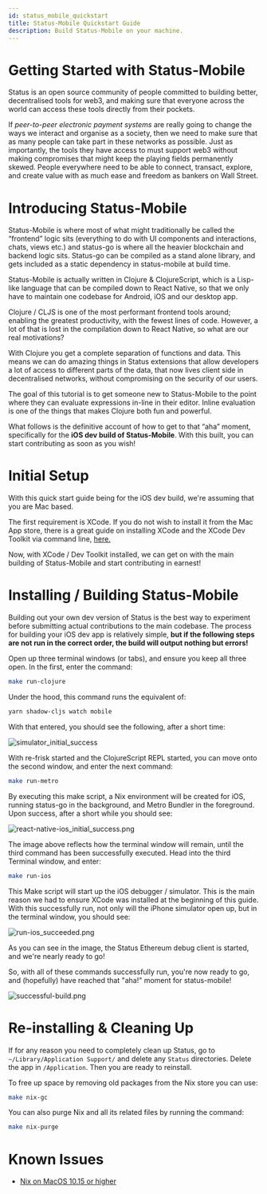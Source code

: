 ```yaml
---
id: status_mobile_quickstart
title: Status-Mobile Quickstart Guide
description: Build Status-Mobile on your machine.
---
```


Getting Started with Status-Mobile
==================================

Status is an open source community of people committed to building better, decentralised tools for web3, and making sure that everyone across the world can access these tools directly from their pockets.

If *peer-to-peer electronic payment systems* are really going to change the ways we interact and organise as a society, then we need to make sure that as many people can take part in these networks as possible. Just as importantly, the tools they have  access to must support web3 without making compromises that might keep the playing fields permanently skewed.  People everywhere need to be able to connect, transact, explore, and create value with as much ease and freedom as bankers on Wall Street.

# Introducing Status-Mobile

Status-Mobile is where most of what might traditionally be called the “frontend” logic sits (everything to do with UI components and interactions, chats, views etc.) and status-go is where all the heavier blockchain and backend logic sits. Status-go can be compiled as a stand alone library, and gets included as a static dependency in status-mobile at build time.

Status-Mobile is actually written in Clojure &amp; ClojureScript, which is a Lisp-like language that can be compiled down to React Native, so that we only have to maintain one codebase for Android, iOS and our desktop app.

Clojure / CLJS is one of the most performant frontend tools around; enabling the greatest productivity, with the fewest lines of code. However, a lot of that is lost in the compilation down to React Native, so what are our real motivations?

With Clojure you get a complete separation of functions and data. This means we can do amazing things in Status extensions that allow developers a lot of access to different parts of the data, that now lives client side in decentralised networks, without compromising on the security of our users.

The goal of this tutorial is to get someone new to Status-Mobile to the point where they can evaluate expressions in-line in their editor. Inline evaluation is one of the things that makes Clojure both fun and powerful.

What follows is the definitive account of how to get to that “aha” moment, specifically for the **iOS dev build of Status-Mobile**.  With this built, you can start contributing as soon as you wish!

# Initial Setup

With this quick start guide being for the iOS dev build, we're assuming that you are Mac based.

The first requirement is XCode.  If you do not wish to install it from the Mac App store, there is a great guide on installing XCode and the XCode Dev Toolkit via command line, [here.](https://www.moncefbelyamani.com/how-to-install-xcode-homebrew-git-rvm-ruby-on-mac/)

Now, with XCode / Dev Toolkit installed, we can get on with the main building of Status-Mobile and start contributing in earnest!

# Installing / Building Status-Mobile

Building out your own dev version of Status is the best way to experiment before submitting actual contributions to the main codebase.  The process for building your iOS dev app is relatively simple, **but if the following steps are not run in the correct order, the build will output nothing but errors!**

Open up three terminal windows (or tabs), and ensure you keep all three open.  In the first, enter the command:

```bash
make run-clojure
```

Under the hood, this command runs the equivalent of:

```bash
yarn shadow-cljs watch mobile
```

With that entered, you should see the following, after a short time:

![simulator_initial_success](/technical/build_status/img/make_run_clojure.png)

With re-frisk started and the ClojureScript REPL started, you can move onto the second window, and enter the next command:

```bash
make run-metro
```

By executing this make script, a Nix environment will be created for iOS, running status-go in the background, and Metro Bundler in the foreground.  Upon success, after a short while you should see:

![react-native-ios_initial_success.png](/technical/build_status/img/make_run_metro.png)

The image above reflects how the terminal window will remain, until the third command has been successfully executed.  Head into the third Terminal window, and enter: 
 
```bash
make run-ios
```

This Make script will start up the iOS debugger / simulator.  This is the main reason we had to ensure XCode was installed at the beginning of this guide.  With this successfully run, not only will the iPhone simulator open up, but in the terminal window, you should see:

![run-ios_succeeded.png](/technical/build_status/img/make_run_ios.png)

As you can see in the image, the Status Ethereum debug client is started, and we're nearly ready to go!

So, with all of these commands successfully run, you're now ready to go, and (hopefully) have reached that "aha!" moment for status-mobile!

![successful-build.png](/technical/build_status/img/successful-build.png)

# Re-installing & Cleaning Up

If for any reason you need to completely clean up Status, go to `~/Library/Application Support/` and delete any `Status` directories. Delete the app in `/Application`. Then you are ready to reinstall.

To free up space by removing old packages from the Nix store you can use:
```bash
make nix-gc
```
You can also purge Nix and all its related files by running the command:
```bash
make nix-purge
```

# Known Issues

- [Nix on MacOS 10.15 or higher](https://github.com/status-im/status-mobile/blob/develop/nix/README.md#macos-1015-catalina)
